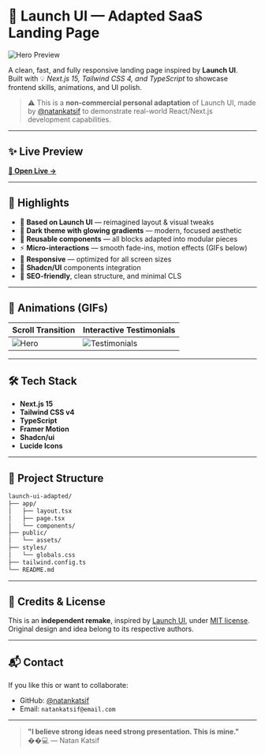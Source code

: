 # 🚀 Launch UI — Adapted SaaS Landing Page

![Hero Preview](./public/preview.gif)

A clean, fast, and fully responsive landing page inspired by **Launch UI**.  
Built with 💡 _Next.js 15, Tailwind CSS 4, and TypeScript_ to showcase frontend skills, animations, and UI polish.

> ⚠️ This is a **non-commercial personal adaptation** of Launch UI, made by [@natankatsif](https://github.com/natankatsif) to demonstrate real-world React/Next.js development capabilities.

---

## ✨ Live Preview

**[🔗 Open Live →](https://showcase1-by-natan.vercel.app)** 

---

## 🎯 Highlights

- 🧠 **Based on Launch UI** — reimagined layout & visual tweaks
- 🎨 **Dark theme with glowing gradients** — modern, focused aesthetic
- 🧩 **Reusable components** — all blocks adapted into modular pieces
- ⚡️ **Micro-interactions** — smooth fade-ins, motion effects (GIFs below)
- 📱 **Responsive** — optimized for all screen sizes
- 🧠 **Shadcn/UI** components integration
- 🚀 **SEO-friendly**, clean structure, and minimal CLS

---

## 📸 Animations (GIFs)

| Scroll Transition | Interactive Testimonials |
|--------------------|---------------------|
| ![Hero](./public/screen.gif) | ![Testimonials](./public/testimonials-preview.gif) |

---

## 🛠️ Tech Stack

- **Next.js 15**
- **Tailwind CSS v4**
- **TypeScript**
- **Framer Motion**
- **Shadcn/ui**
- **Lucide Icons**

---

## 📁 Project Structure

```bash
launch-ui-adapted/
├── app/
│   ├── layout.tsx
│   ├── page.tsx
│   └── components/
├── public/
│   └── assets/
├── styles/
│   └── globals.css
├── tailwind.config.ts
└── README.md
```
---

## 🤝 Credits & License

This is an **independent remake**, inspired by [Launch UI](https://github.com/launch-ui/launch-ui), under [MIT license](https://github.com/launch-ui/launch-ui/blob/main/LICENSE.md).  
Original design and idea belong to its respective authors.

---

## 📬 Contact

If you like this or want to collaborate:

- GitHub: [@natankatsif](https://github.com/natankatsif)
- Email: `natankatsif@email.com`

---

> **"I believe strong ideas need strong presentation. This is mine."**  
��‍💻 — Natan Katsif
